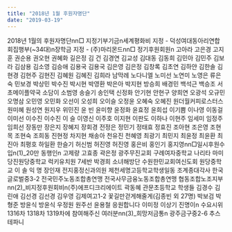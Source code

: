 ```yaml
---
title: "2018년 1월 후원자명단"
date: "2019-03-19"
---
```


2018년 1월의 후원자명단nn□ 지정기부기금n세계평화비 지정 - 덕성여대동아리연합회집행부(~34대)n장학금 지정 - (주)마리몬드nn□ 정기후원회원n 고아라 고은경 고지훈 권순용 권오현 권혜화 길은정 김 건 김경연 김교성 김대동 김동희 김민아 김민주 김보라 김삼용 김소영 김승애 김용국 김용국 김은영 김은정 김창록 김초연 김하얀 김한솔 김현경 김현주 김현진 김혜원 김혜진 김희라 남막례 노다니엘 노미선 노연미 노영은 류은숙 민보경 박상민 박수진 박시현 박영환 박은아 박지현 방승희 배경민 백석근 백승조 서초메이플약국 소담이 소범영 송슬기 송인택 신정화 안기현 안현구 양희연 오광석 오규민 오명삼 오민영 오민화 오선이 오성희 오이슬 오정윤 오혜숙 오혜진 원더월커피로스터스 원미혜 원성연 원지우 위민진 윤 빈 윤미향 윤정화 윤효정 윤희섭 이기쁨 이나영 이동걸 이미선 이수진 이수진 이 슬 이영신 이주호 이지현 이판도 이하나 이현주 임세미 임정주 임희선 장동만 장은지 장혜지 장회경 전정은 정민기 정태효 정효진 조아현 조은영 조현목 조현숙 조희동 진현정 차지현 채송아 천유진 천혜영 최광기 최민지 최윤정 최윤환 최진아 최평호 하일환 한슬기 허신범 허진영 허진영 홍은비 홍인기 홍지영nn□일시후원수입n(1)\_20만 동행인n 고제량 고효종 곽은정 광주무진교회 구례여자중학교 나리타 마미 당진원당중학교 럭키유치원 7세반 박경희 소녀해방단 수원한민교회여신도회 원당중학교 이 솔 익 명 장인재 전지홍정신과의원 제천세명고등학교학생일동 조계종대각사 한국글로벌중3-2 전국민주노동조합총연맹 전국사무금융노동조합총연맹 협동조합노조지부nn(2)\_비지정후원회비n(주)에프디크리에이트 곽동혜 관문초등학교 학생들 김경수 김린애 김선경 김선경 김우영 김제여고1-2 꽃길만걷게해줄게(김종빈 외 27명) 박보검 박형준 방윤식 방윤식 우정원 원주선 윤용철 응원합니다 이미정 이상기 진명이n 수요시위 1316차 1318차 1319차에 참여해주신 여러분nn(3)\_희망저금통n 광주금구중2-6 추스테파니
